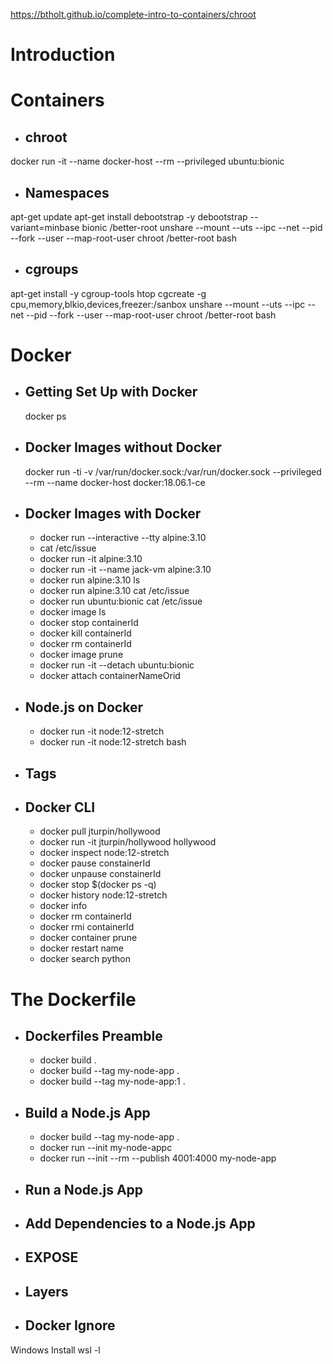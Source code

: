 https://btholt.github.io/complete-intro-to-containers/chroot
# Introduction
# Containers
* ## chroot
docker run -it --name docker-host --rm --privileged ubuntu:bionic
* ## Namespaces
apt-get update
apt-get install debootstrap -y
debootstrap --variant=minbase bionic /better-root
unshare --mount --uts --ipc --net --pid --fork --user --map-root-user chroot /better-root bash
* ## cgroups
apt-get install -y cgroup-tools htop
cgcreate -g cpu,memory,blkio,devices,freezer:/sanbox
unshare --mount --uts --ipc --net --pid --fork --user --map-root-user chroot /better-root bash

# Docker
* ## Getting Set Up with Docker
   docker ps
* ## Docker Images without Docker
   docker run -ti -v /var/run/docker.sock:/var/run/docker.sock --privileged --rm --name docker-host docker:18.06.1-ce
* ## Docker Images with Docker
    * docker run --interactive --tty alpine:3.10
    * cat /etc/issue
    * docker run -it alpine:3.10
    * docker run -it --name jack-vm alpine:3.10
    * docker run alpine:3.10 ls
    * docker run alpine:3.10 cat /etc/issue
    * docker run ubuntu:bionic cat /etc/issue
    * docker image ls
    * docker stop containerId
    * docker kill containerId
    * docker rm containerId
    * docker image prune 
    * docker run -it --detach ubuntu:bionic
    * docker attach containerNameOrid
* ## Node.js on Docker
    * docker run -it node:12-stretch
    * docker run -it node:12-stretch bash
* ## Tags
* ## Docker CLI
    * docker pull jturpin/hollywood
    * docker run -it jturpin/hollywood hollywood 
    * docker inspect node:12-stretch
    * docker pause constainerId
    * docker unpause constainerId
    * docker stop $(docker ps -q)
    * docker history node:12-stretch
    * docker info
    * docker rm containerId
    * docker rmi containerId
    * docker container prune
    * docker restart name
    * docker search python
# The Dockerfile
* ## Dockerfiles Preamble
    * docker build .
    * docker build --tag my-node-app .
    * docker build --tag my-node-app:1 .
* ## Build a Node.js App
    * docker build --tag my-node-app .
    * docker run --init my-node-appc
    * docker run --init --rm --publish 4001:4000 my-node-app
* ## Run a Node.js App
* ## Add Dependencies to a Node.js App
* ## EXPOSE
* ## Layers
* ## Docker Ignore

Windows Install 
wsl -l